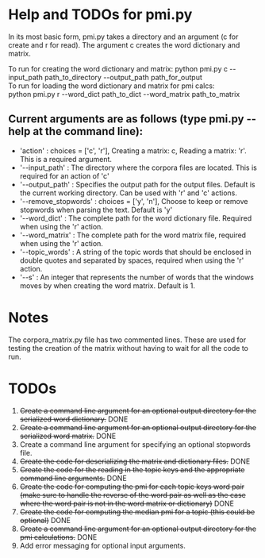 Help and TODOs for pmi.py
==========================

In its most basic form, pmi.py takes a directory and an argument (c for create and r for read). The argument
c creates the word dictionary and matrix.

To run for creating the word dictionary and matrix: python pmi.py c --input\_path path\_to\_directory --output\_path path\_for\_output   
To run for loading the word dictionary and matrix for pmi calcs:   
   python pmi.py r --word\_dict path\_to\_dict --word\_matrix path\_to\_matrix

Current arguments are as follows (type pmi.py --help at the command line):
---------------------------------------------------------------------------

* 'action' : choices = ['c', 'r'], Creating a matrix: c, Reading a matrix: 'r'. This is a required argument.   
* '--input\_path' : The directory where the corpora files are located. This is required for an action of 'c'   
* '--output\_path' : Specifies the output path for the output files. Default is the current working directory. Can be used with 'r' and 'c' actions.   
* '--remove\_stopwords' : choices = ['y', 'n'], Choose to keep or remove stopwords when parsing the text. Default is 'y'   
* '--word\_dict' : The complete path for the word dictionary file. Required when using the 'r' action.   
* '--word\_matrix' : The complete path for the word matrix file, required when using the 'r' action.    
* '--topic\_words' : A string of the topic words that should be enclosed in double quotes and separated by spaces, required when using the 'r' action.   
* '--s' : An integer that represents the number of words that the windows moves by when creating the word matrix. Default is 1.   

Notes
====================================

The corpora\_matrix.py file has two commented lines. These are used for testing the creation of the matrix without having
to wait for all the code to run.

TODOs
==============================

1. ~~Create a command line argument for an optional output directory for the serialized word dictionary.~~ DONE
2. ~~Create a command line argument for an optional output directory for the serialized word matrix.~~ DONE
3. Create a command line argument for specifying an optional stopwords file.
4. ~~Create the code for deserializing the matrix and dictionary files.~~ DONE
5. ~~Create the code for the reading in the topic keys and the appropriate command line arguments.~~ DONE
6. ~~Create the code for computing the pmi for each topic keys word pair (make sure to handle the reverse of the word pair
   as well as the case where the word pair is not in the word matrix or dictionary)~~ DONE
7. ~~Create the code for computing the median pmi for a topic (this could be optional)~~ DONE
8. ~~Create a command line argument for an optional output directory for the pmi calculations.~~ DONE
9. Add error messaging for optional input arguments.
